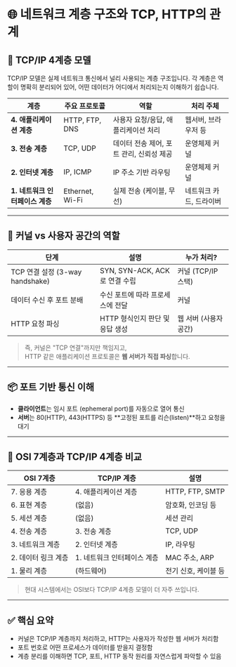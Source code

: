 # 🌐 네트워크 계층 구조와 TCP, HTTP의 관계

## 🧱 TCP/IP 4계층 모델

TCP/IP 모델은 실제 네트워크 통신에서 널리 사용되는 계층 구조입니다. 각 계층은 역할이 명확히 분리되어 있어, 어떤 데이터가 어디에서 처리되는지 이해하기 쉽습니다.

| 계층 | 주요 프로토콜 | 역할 | 처리 주체 |
|------|----------------|------|------------|
| **4. 애플리케이션 계층** | HTTP, FTP, DNS | 사용자 요청/응답, 애플리케이션 처리 | 웹서버, 브라우저 등 |
| **3. 전송 계층** | TCP, UDP | 데이터 전송 제어, 포트 관리, 신뢰성 제공 | 운영체제 커널 |
| **2. 인터넷 계층** | IP, ICMP | IP 주소 기반 라우팅 | 운영체제 커널 |
| **1. 네트워크 인터페이스 계층** | Ethernet, Wi-Fi | 실제 전송 (케이블, 무선) | 네트워크 카드, 드라이버 |

---

## 📡 커널 vs 사용자 공간의 역할

| 단계 | 설명 | 누가 처리? |
|------|------|------------|
| TCP 연결 설정 (3-way handshake) | SYN, SYN-ACK, ACK로 연결 수립 | 커널 (TCP/IP 스택) |
| 데이터 수신 후 포트 분배 | 수신 포트에 따라 프로세스에 전달 | 커널 |
| HTTP 요청 파싱 | HTTP 형식인지 판단 및 응답 생성 | 웹 서버 (사용자 공간) |

> 즉, 커널은 "TCP 연결"까지만 책임지고,  
> HTTP 같은 애플리케이션 프로토콜은 **웹 서버가 직접 파싱**합니다.

---

## 📦 포트 기반 통신 이해

- **클라이언트**는 임시 포트 (ephemeral port)를 자동으로 열어 통신
- **서버**는 80(HTTP), 443(HTTPS) 등 **고정된 포트를 리슨(listen)**하고 요청을 대기

---

## 🔄 OSI 7계층과 TCP/IP 4계층 비교

| OSI 7계층 | TCP/IP 계층 | 설명 |
|-----------|--------------|------|
| 7. 응용 계층 | 4. 애플리케이션 계층 | HTTP, FTP, SMTP |
| 6. 표현 계층 | (없음) | 암호화, 인코딩 등 |
| 5. 세션 계층 | (없음) | 세션 관리 |
| 4. 전송 계층 | 3. 전송 계층 | TCP, UDP |
| 3. 네트워크 계층 | 2. 인터넷 계층 | IP, 라우팅 |
| 2. 데이터 링크 계층 | 1. 네트워크 인터페이스 계층 | MAC 주소, ARP |
| 1. 물리 계층 | (하드웨어) | 전기 신호, 케이블 등 |

> 현대 시스템에서는 OSI보다 TCP/IP 4계층 모델이 더 자주 쓰입니다.

---

## ✅ 핵심 요약

- 커널은 TCP/IP 계층까지 처리하고, HTTP는 사용자가 작성한 웹 서버가 처리함
- 포트 번호로 어떤 프로세스가 데이터를 받을지 결정함
- 계층 분리를 이해하면 TCP, 포트, HTTP 동작 원리를 자연스럽게 파악할 수 있음



